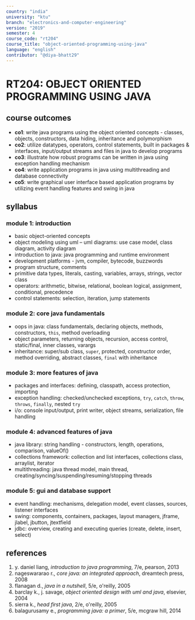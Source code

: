 ```yaml
---
country: "india"
university: "ktu"
branch: "electronics-and-computer-engineering"
version: "2019"
semester: 4
course_code: "rt204"
course_title: "object-oriented-programming-using-java"
language: "english"
contributor: "@diya-bhatt29"
---
```


# RT204: OBJECT ORIENTED PROGRAMMING USING JAVA

## course outcomes

- **co1**: write java programs using the object oriented concepts - classes, objects, constructors, data hiding, inheritance and polymorphism  
- **co2**: utilize datatypes, operators, control statements, built in packages & interfaces, input/output streams and files in java to develop programs  
- **co3**: illustrate how robust programs can be written in java using exception handling mechanism  
- **co4**: write application programs in java using multithreading and database connectivity  
- **co5**: write graphical user interface based application programs by utilizing event handling features and swing in java  

## syllabus

### module 1: introduction

- basic object-oriented concepts  
- object modeling using uml – uml diagrams: use case model, class diagram, activity diagram  
- introduction to java: java programming and runtime environment  
- development platforms - jvm, compiler, bytecode, buzzwords  
- program structure, comments  
- primitive data types, literals, casting, variables, arrays, strings, vector class  
- operators: arithmetic, bitwise, relational, boolean logical, assignment, conditional, precedence  
- control statements: selection, iteration, jump statements  

### module 2: core java fundamentals

- oops in java: class fundamentals, declaring objects, methods, constructors, `this`, method overloading  
- object parameters, returning objects, recursion, access control, static/final, inner classes, varargs  
- inheritance: super/sub class, `super`, protected, constructor order, method overriding, abstract classes, `final` with inheritance  

### module 3: more features of java

- packages and interfaces: defining, classpath, access protection, importing  
- exception handling: checked/unchecked exceptions, `try`, `catch`, `throw`, `throws`, `finally`, nested `try`  
- i/o: console input/output, print writer, object streams, serialization, file handling  

### module 4: advanced features of java

- java library: string handling - constructors, length, operations, comparison, valueOf()  
- collections framework: collection and list interfaces, collections class, arraylist, iterator  
- multithreading: java thread model, main thread, creating/syncing/suspending/resuming/stopping threads  

### module 5: gui and database support

- event handling: mechanisms, delegation model, event classes, sources, listener interfaces  
- swing: components, containers, packages, layout managers, jframe, jlabel, jbutton, jtextfield  
- jdbc: overview, creating and executing queries (create, delete, insert, select)  

## references

1. y. daniel liang, *introduction to java programming*, 7/e, pearson, 2013  
2. nageswararao r., *core java: an integrated approach*, dreamtech press, 2008  
3. flanagan d., *java in a nutshell*, 5/e, o'reilly, 2005  
4. barclay k., j. savage, *object oriented design with uml and java*, elsevier, 2004  
5. sierra k., *head first java*, 2/e, o'reilly, 2005  
6. balagurusamy e., *programming java: a primer*, 5/e, mcgraw hill, 2014  
